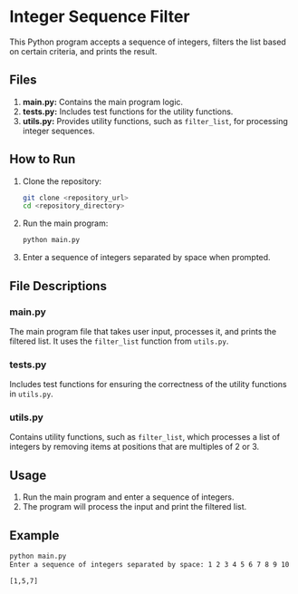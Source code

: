# Integer Sequence Filter

This Python program accepts a sequence of integers, filters the list based on certain criteria, and prints the result.

## Files

1. **main.py:** Contains the main program logic.
2. **tests.py:** Includes test functions for the utility functions.
3. **utils.py:** Provides utility functions, such as `filter_list`, for processing integer sequences.

## How to Run

1. Clone the repository:

    ```bash
    git clone <repository_url>
    cd <repository_directory>
    ```

2. Run the main program:

    ```bash
    python main.py
    ```

3. Enter a sequence of integers separated by space when prompted.

## File Descriptions

### main.py

The main program file that takes user input, processes it, and prints the filtered list. It uses the `filter_list` function from `utils.py`.

### tests.py

Includes test functions for ensuring the correctness of the utility functions in `utils.py`.

### utils.py

Contains utility functions, such as `filter_list`, which processes a list of integers by removing items at positions that are multiples of 2 or 3.

## Usage

1. Run the main program and enter a sequence of integers.
2. The program will process the input and print the filtered list.

## Example

```bash
python main.py
Enter a sequence of integers separated by space: 1 2 3 4 5 6 7 8 9 10

[1,5,7]
